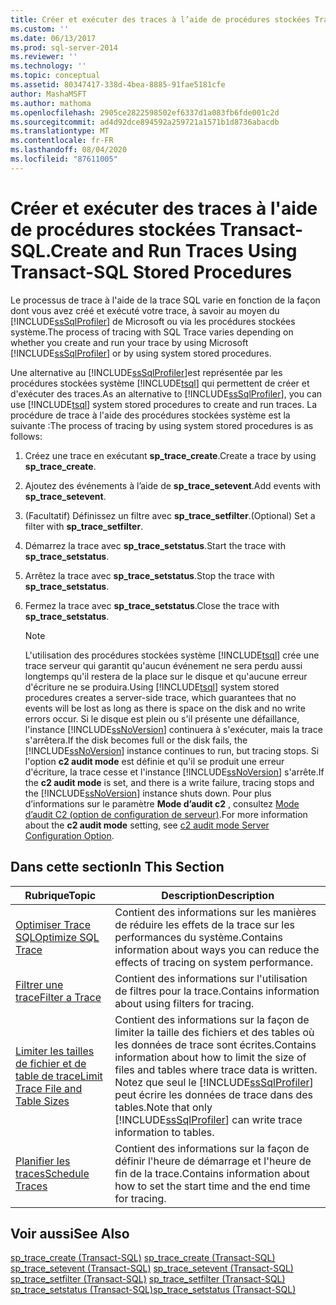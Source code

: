 ```yaml
---
title: Créer et exécuter des traces à l’aide de procédures stockées Transact-SQL | Microsoft Docs
ms.custom: ''
ms.date: 06/13/2017
ms.prod: sql-server-2014
ms.reviewer: ''
ms.technology: ''
ms.topic: conceptual
ms.assetid: 80347417-338d-4bea-8885-91fae5181cfe
author: MashaMSFT
ms.author: mathoma
ms.openlocfilehash: 2905ce2822598502ef6337d1a083fb6fde001c2d
ms.sourcegitcommit: ad4d92dce894592a259721a1571b1d8736abacdb
ms.translationtype: MT
ms.contentlocale: fr-FR
ms.lasthandoff: 08/04/2020
ms.locfileid: "87611005"
---
```

# <a name="create-and-run-traces-using-transact-sql-stored-procedures"></a><span data-ttu-id="3525b-102">Créer et exécuter des traces à l'aide de procédures stockées Transact-SQL.</span><span class="sxs-lookup"><span data-stu-id="3525b-102">Create and Run Traces Using Transact-SQL Stored Procedures</span></span>
  <span data-ttu-id="3525b-103">Le processus de trace à l'aide de la trace SQL varie en fonction de la façon dont vous avez créé et exécuté votre trace, à savoir au moyen du [!INCLUDE[ssSqlProfiler](../../includes/sssqlprofiler-md.md)] de Microsoft ou via les procédures stockées système.</span><span class="sxs-lookup"><span data-stu-id="3525b-103">The process of tracing with SQL Trace varies depending on whether you create and run your trace by using Microsoft [!INCLUDE[ssSqlProfiler](../../includes/sssqlprofiler-md.md)] or by using system stored procedures.</span></span>  
  
 <span data-ttu-id="3525b-104">Une alternative au [!INCLUDE[ssSqlProfiler](../../includes/sssqlprofiler-md.md)]est représentée par les procédures stockées système [!INCLUDE[tsql](../../includes/tsql-md.md)] qui permettent de créer et d'exécuter des traces.</span><span class="sxs-lookup"><span data-stu-id="3525b-104">As an alternative to [!INCLUDE[ssSqlProfiler](../../includes/sssqlprofiler-md.md)], you can use [!INCLUDE[tsql](../../includes/tsql-md.md)] system stored procedures to create and run traces.</span></span> <span data-ttu-id="3525b-105">La procédure de trace à l'aide des procédures stockées système est la suivante :</span><span class="sxs-lookup"><span data-stu-id="3525b-105">The process of tracing by using system stored procedures is as follows:</span></span>  
  
1.  <span data-ttu-id="3525b-106">Créez une trace en exécutant **sp_trace_create**.</span><span class="sxs-lookup"><span data-stu-id="3525b-106">Create a trace by using **sp_trace_create**.</span></span>  
  
2.  <span data-ttu-id="3525b-107">Ajoutez des événements à l’aide de **sp_trace_setevent**.</span><span class="sxs-lookup"><span data-stu-id="3525b-107">Add events with **sp_trace_setevent**.</span></span>  
  
3.  <span data-ttu-id="3525b-108">(Facultatif) Définissez un filtre avec **sp_trace_setfilter**.</span><span class="sxs-lookup"><span data-stu-id="3525b-108">(Optional) Set a filter with **sp_trace_setfilter**.</span></span>  
  
4.  <span data-ttu-id="3525b-109">Démarrez la trace avec **sp_trace_setstatus**.</span><span class="sxs-lookup"><span data-stu-id="3525b-109">Start the trace with **sp_trace_setstatus**.</span></span>  
  
5.  <span data-ttu-id="3525b-110">Arrêtez la trace avec **sp_trace_setstatus**.</span><span class="sxs-lookup"><span data-stu-id="3525b-110">Stop the trace with **sp_trace_setstatus**.</span></span>  
  
6.  <span data-ttu-id="3525b-111">Fermez la trace avec **sp_trace_setstatus**.</span><span class="sxs-lookup"><span data-stu-id="3525b-111">Close the trace with **sp_trace_setstatus**.</span></span>  
  
    > [!NOTE]  
    >  <span data-ttu-id="3525b-112">L'utilisation des procédures stockées système [!INCLUDE[tsql](../../includes/tsql-md.md)] crée une trace serveur qui garantit qu'aucun événement ne sera perdu aussi longtemps qu'il restera de la place sur le disque et qu'aucune erreur d'écriture ne se produira.</span><span class="sxs-lookup"><span data-stu-id="3525b-112">Using [!INCLUDE[tsql](../../includes/tsql-md.md)] system stored procedures creates a server-side trace, which guarantees that no events will be lost as long as there is space on the disk and no write errors occur.</span></span> <span data-ttu-id="3525b-113">Si le disque est plein ou s'il présente une défaillance, l'instance [!INCLUDE[ssNoVersion](../../includes/ssnoversion-md.md)] continuera à s'exécuter, mais la trace s'arrêtera.</span><span class="sxs-lookup"><span data-stu-id="3525b-113">If the disk becomes full or the disk fails, the [!INCLUDE[ssNoVersion](../../includes/ssnoversion-md.md)] instance continues to run, but tracing stops.</span></span> <span data-ttu-id="3525b-114">Si l'option **c2 audit mode** est définie et qu'il se produit une erreur d'écriture, la trace cesse et l'instance [!INCLUDE[ssNoVersion](../../includes/ssnoversion-md.md)] s'arrête.</span><span class="sxs-lookup"><span data-stu-id="3525b-114">If the **c2 audit mode** is set, and there is a write failure, tracing stops and the [!INCLUDE[ssNoVersion](../../includes/ssnoversion-md.md)] instance shuts down.</span></span> <span data-ttu-id="3525b-115">Pour plus d’informations sur le paramètre **Mode d’audit c2** , consultez [Mode d’audit C2 (option de configuration de serveur)](../../database-engine/configure-windows/c2-audit-mode-server-configuration-option.md).</span><span class="sxs-lookup"><span data-stu-id="3525b-115">For more information about the **c2 audit mode** setting, see [c2 audit mode Server Configuration Option](../../database-engine/configure-windows/c2-audit-mode-server-configuration-option.md).</span></span>  
  
## <a name="in-this-section"></a><span data-ttu-id="3525b-116">Dans cette section</span><span class="sxs-lookup"><span data-stu-id="3525b-116">In This Section</span></span>  
  
|<span data-ttu-id="3525b-117">Rubrique</span><span class="sxs-lookup"><span data-stu-id="3525b-117">Topic</span></span>|<span data-ttu-id="3525b-118">Description</span><span class="sxs-lookup"><span data-stu-id="3525b-118">Description</span></span>|  
|-----------|-----------------|  
|[<span data-ttu-id="3525b-119">Optimiser Trace SQL</span><span class="sxs-lookup"><span data-stu-id="3525b-119">Optimize SQL Trace</span></span>](sql-trace.md)|<span data-ttu-id="3525b-120">Contient des informations sur les manières de réduire les effets de la trace sur les performances du système.</span><span class="sxs-lookup"><span data-stu-id="3525b-120">Contains information about ways you can reduce the effects of tracing on system performance.</span></span>|  
|[<span data-ttu-id="3525b-121">Filtrer une trace</span><span class="sxs-lookup"><span data-stu-id="3525b-121">Filter a Trace</span></span>](filter-a-trace.md)|<span data-ttu-id="3525b-122">Contient des informations sur l'utilisation de filtres pour la trace.</span><span class="sxs-lookup"><span data-stu-id="3525b-122">Contains information about using filters for tracing.</span></span>|  
|[<span data-ttu-id="3525b-123">Limiter les tailles de fichier et de table de trace</span><span class="sxs-lookup"><span data-stu-id="3525b-123">Limit Trace File and Table Sizes</span></span>](limit-trace-file-and-table-sizes.md)|<span data-ttu-id="3525b-124">Contient des informations sur la façon de limiter la taille des fichiers et des tables où les données de trace sont écrites.</span><span class="sxs-lookup"><span data-stu-id="3525b-124">Contains information about how to limit the size of files and tables where trace data is written.</span></span> <span data-ttu-id="3525b-125">Notez que seul le [!INCLUDE[ssSqlProfiler](../../includes/sssqlprofiler-md.md)] peut écrire les données de trace dans des tables.</span><span class="sxs-lookup"><span data-stu-id="3525b-125">Note that only [!INCLUDE[ssSqlProfiler](../../includes/sssqlprofiler-md.md)] can write trace information to tables.</span></span>|  
|[<span data-ttu-id="3525b-126">Planifier les traces</span><span class="sxs-lookup"><span data-stu-id="3525b-126">Schedule Traces</span></span>](schedule-traces.md)|<span data-ttu-id="3525b-127">Contient des informations sur la façon de définir l'heure de démarrage et l'heure de fin de la trace.</span><span class="sxs-lookup"><span data-stu-id="3525b-127">Contains information about how to set the start time and the end time for tracing.</span></span>|  
  
## <a name="see-also"></a><span data-ttu-id="3525b-128">Voir aussi</span><span class="sxs-lookup"><span data-stu-id="3525b-128">See Also</span></span>  
 <span data-ttu-id="3525b-129">[sp_trace_create &#40;Transact-SQL&#41;](/sql/relational-databases/system-stored-procedures/sp-trace-create-transact-sql) </span><span class="sxs-lookup"><span data-stu-id="3525b-129">[sp_trace_create &#40;Transact-SQL&#41;](/sql/relational-databases/system-stored-procedures/sp-trace-create-transact-sql) </span></span>  
 <span data-ttu-id="3525b-130">[sp_trace_setevent &#40;Transact-SQL&#41;](/sql/relational-databases/system-stored-procedures/sp-trace-setevent-transact-sql) </span><span class="sxs-lookup"><span data-stu-id="3525b-130">[sp_trace_setevent &#40;Transact-SQL&#41;](/sql/relational-databases/system-stored-procedures/sp-trace-setevent-transact-sql) </span></span>  
 <span data-ttu-id="3525b-131">[sp_trace_setfilter &#40;Transact-SQL&#41;](/sql/relational-databases/system-stored-procedures/sp-trace-setfilter-transact-sql) </span><span class="sxs-lookup"><span data-stu-id="3525b-131">[sp_trace_setfilter &#40;Transact-SQL&#41;](/sql/relational-databases/system-stored-procedures/sp-trace-setfilter-transact-sql) </span></span>  
 [<span data-ttu-id="3525b-132">sp_trace_setstatus &#40;Transact-SQL&#41;</span><span class="sxs-lookup"><span data-stu-id="3525b-132">sp_trace_setstatus &#40;Transact-SQL&#41;</span></span>](/sql/relational-databases/system-stored-procedures/sp-trace-setstatus-transact-sql)  
  
  
